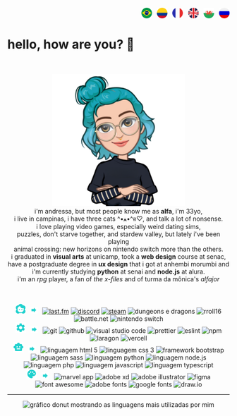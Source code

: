<p align="right">
  <a href="README.md" target="blank"><img src="flags/br.svg" width="24px" height="24px" alt="Português" title="PT-BR"></a> <b>&nbsp;</b>
  <a href="README-es.md" target="blank"><img src="flags/co.svg" width="24px" height="24px" alt="Espanhol" title="ES-CO"></a> <b>&nbsp;</b>
  <a href="README-fr.md" target="blank"><img src="flags/fr.svg" width="24px" height="24px" alt="Francês" title="FR"></a> <b>&nbsp;</b>
  <a href="README-en.md" target="blank"><img src="flags/gb.svg" width="24px" height="24px" alt="Inglês" title="EN-UK"></a> <b>&nbsp;</b>
  <a href="README-cy.md" target="blank"><img src="flags/cy.svg" width="24px" height="24px" alt="Galês" title="CY"></a> <b>&nbsp;</b>
  <a href="README-rs.md" target="blank"><img src="flags/ru.svg" width="24px" height="24px" alt="Russo" title="RU"></a>
</p>

# hello, how are you? :wave:

<br />

<p align="center"> 
  <img src="avatar.png" alt="a cartoon avatar of a fair-skinned girl with bright turquoise hair, crossed arms, a black tee, and spectacles." width="300px" height="300px">
  <br />
    i'm andressa, but most people know me as <b>alfa</b>, i'm 33yo, 
  <br /> 
    i live in campinas, i have three cats ^•ﻌ•^ฅ♡, and talk a lot of nonsense.
  <br /> 
    i love playing video games, especially weird dating sims, 
  <br />
    puzzles, don't starve together, and stardew valley, but lately i've been playing
  <br />
    animal crossing: new horizons on nintendo switch more than the others.
  <br /> 
    i graduated in <b>visual arts</b> at unicamp, took a <b>web design</b> course at senac,
  <br />
    have a postgraduate degree in <b>ux design</b> that i got at anhembi morumbi and 
  <br />
    i'm currently studying <b>python</b> at senai and <b>node.js</b> at alura.
  <br /> 
    i'm an <i>rpg</i> player, a fan of <i>the x-files</i> and of turma da mônica's <i>alfajor</i>
</p>

<br />
<br />

<div align="center">
  <img src="icons/profile.svg" alt="personal and gaming profiles" width="22px" height="22px" title="personal sh*t"> <b>&nbsp;</b> <img src="icons/arrow.svg" width="16px" height="16px" ria-hidden="true"> <b>&nbsp;</b> 
  <a href="https://www.last.fm/pt/user/alfasou" target="blank"><img src="https://img.shields.io/badge/lastfm-d51007?logo=lastdotfm" alt="last.fm" title="music lover"></a>
  <a href="https://discord.com/users/alfafsz" target="_blank"><img src="https://img.shields.io/badge/discord-5865f2?logo=discord&logoColor=fff" alt="discord" title="let's chat"></a>
  <a href="https://steamcommunity.com/id/alfafsz" target="blank"><img src="https://img.shields.io/badge/steam-000?logo=steam" alt="steam" title="chronic gamer"></a>
  <img src="https://img.shields.io/badge/dnd-ff4d26?logo=dungeonsanddragons" alt="dungeons e dragons" title="multiclass multirace player">
  <img src="https://img.shields.io/badge/rpg-e10085?logo=roll16" alt="rroll16" title="multisystem gm">
  <img src="https://img.shields.io/badge/battle.net-4381c3?logo=battledotnet&logoColor=fff" alt="battle.net" title="tag: alfasou#1982">
  <img src="https://img.shields.io/badge/switch-e60012?logo=nintendoswitch" alt="nintendo switch" title="code: SW-8485-2925-3593">
  <br />
  <img src="icons/toolkit.svg" alt="ferramentas que utilizo a seguir" width="24px" height="24px" title="toolkit"> <b>&nbsp;</b> <img src="icons/arrow.svg" width="16px" height="16px" ria-hidden="true"> <b>&nbsp;</b>    
  <img src="https://img.shields.io/badge/git-F05032?logo=git&logoColor=fff" alt="git" title="git">
  <img src="https://img.shields.io/badge/github-181717?logo=github&logoColor=fff" alt="github" title="github">
  <img src="https://img.shields.io/badge/vscode-007acc?logo=visualstudiocode&logoColor=fff" alt="visual studio code" title="visual studio code">
  <img src="https://img.shields.io/badge/prettier-yellow?logo=prettier&logoColor=fff" alt="prettier" title="prettier">
  <img src="https://img.shields.io/badge/eslint-4B32C3?logo=eslint&logoColor=fff" alt="eslint" title="eslint">
  <img src="https://img.shields.io/badge/npm-CB3837?logo=npm&logoColor=fff" alt="npm" title="npm">
  <img src="https://img.shields.io/badge/laragon-0e83cd?logo=laragon&logoColor=fff" alt="laragon" title="laragon">
  <img src="https://img.shields.io/badge/vercel-000?logo=vercel&logoColor=fff" alt="vercell" title="vercel">
  <br />
  <img src="icons/code.svg" alt="linguagens que utilizo a seguir" width="24px" height="24px" title="coding"> <b>&nbsp;</b> <img src="icons/arrow.svg" width="16px" height="16px" ria-hidden="true"> <b>&nbsp;</b>    
  <img src="https://img.shields.io/badge/html-E34F26?logo=html5&logoColor=fff" alt="linguagem html 5" title="html 5">
  <img src="https://img.shields.io/badge/css-1572B6?logo=css3&logoColor=fff" alt="linguagem css 3" title="css 3">
  <img src="https://img.shields.io/badge/bootstrap-7952b3?logo=bootstrap&logoColor=fff" alt="framework bootstrap" title="bootstrap"> 
  <img src="https://img.shields.io/badge/sass-cc6699?logo=sass&logoColor=fff" alt="linguagem sass" title="sass(y) girl">
  <img src="https://img.shields.io/badge/python-3776ab?logo=python&logoColor=fff" alt="linguagem python" title="python">
  <img src="https://img.shields.io/badge/node.js-5fa04e?logo=nodedotjs&logoColor=fff" alt="linguagem node.js" title="node.js">
  <img src="https://img.shields.io/badge/php-777bb4?logo=php&logoColor=fff" alt="linguagem php" title="php">
  <img src="https://img.shields.io/badge/javascript-yellow?logo=javascript&logoColor=fff" alt="linguagem javascript" title="javascript">
  <img src="https://img.shields.io/badge/typescript-3178C6?logo=typescript&logoColor=fff" alt="linguagem typescript" title="typescript">
  <br />
  <img src="icons/uiux.svg" alt="ferramentas de layout que utilizo a seguir" width="24px" height="24px"" title="ui/ux"> <b>&nbsp;</b> <img src="icons/arrow.svg" width="16px" height="16px" ria-hidden="true"> <b>&nbsp;</b>    
  <img src="https://img.shields.io/badge/marvel-1FB6FF?logo=marvelapp&logoColor=fff" alt="marvel app" title="marvel app">
  <img src="https://img.shields.io/badge/adobe_xd-FF61F6?logo=adobexd&logoColor=fff" alt="adobe xd" title="adobe xd">
  <img src="https://img.shields.io/badge/illustrator-FF9A00?logo=adobeillustrator&logoColor=fff" alt="adobe illustrator" title="adobe illustrator">
  <img src="https://img.shields.io/badge/figma-F24E1E?logo=figma&logoColor=fff" alt="figma" title="figma">
  <img src="https://img.shields.io/badge/font_awesome-538DD7?logo=fontawesome&logoColor=fff" alt="font awesome" title="font awesome">
  <img src="https://img.shields.io/badge/adobe_fonts-000B1D?logo=adobefonts&logoColor=fff" alt="adobe fonts" title="adobe fonts">
  <img src="https://img.shields.io/badge/google_fonts-4285F4?logo=googlefonts&logoColor=fff" alt="google fonts" title="google fonts">
  <img src="https://img.shields.io/badge/draw.io-F08705?logo=diagramsdotnet&logoColor=fff" alt="draw.io" title="draw.io">

  <br />
  <hr />

  <picture>
    <source
      srcset="https://github-readme-stats.vercel.app/api/top-langs/?username=alfasou&layout=donut&theme=radical&langs_count=8" width="800px" height="300px"
      media="(prefers-color-scheme: dark), (prefers-color-scheme: no-preference)"
    />
    <source
      srcset="https://github-readme-stats.vercel.app/api/top-langs/?username=alfasou&layout=donut&theme=buefy&langs_count=8" width="800px" height="300px"
      media="(prefers-color-scheme: light)"
    />
    <img src="https://github-readme-stats.vercel.app/api/top-langs/?username=alfasou&layout=donut&theme=radical&langs_count=8" alt="gráfico donut mostrando as linguagens mais utilizadas por mim" width="800px" height="300px" />
  </picture>

</div>
<br />
